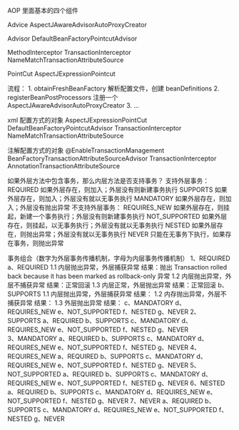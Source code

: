 AOP 里面基本的四个组件

Advice                                                          AspectJAwareAdvisorAutoProxyCreator

Advisor                 DefaultBeanFactoryPointcutAdvisor

MethodInterceptor       TransactionInterceptor                  NameMatchTransactionAttributeSource

PointCut                AspectJExpressionPointcut


流程：
    1. obtainFreshBeanFactory 解析配置文件，创建 beanDefinitions
    2. registerBeanPostProcessors 注册一个 AspectJAwareAdvisorAutoProxyCreator
    3. ...   

xml 配置方式的对象
    AspectJExpressionPointCut
    DefaultBeanFactoryPointcutAdvisor
    TransactionInterceptor
    NameMatchTransactionAttributeSource


注解配置方式的对象  @EnableTransactionManagement
    BeanFactoryTransactionAttributeSourceAdvisor
    TransactionInterceptor
    AnnotationTransactionAttributeSource
    
   
如果外层方法中包含事务，那么内层方法是否支持事务？
    支持外层事务：
        REQUIRED    如果外层存在，则加入；外层没有则新建事务执行
        SUPPORTS    如果外层存在，则加入；外层没有就以无事务执行
        MANDATORY   如果外层存在，则加入；外层没有抛出异常
    不支持外层事务：
        REQUIRES_NEW    如果外层存在，则挂起，新建一个事务执行；外层没有则新建事务执行
        NOT_SUPPORTED   如果外层存在，则挂起，以无事务执行；外层没有就以无事务执行
        NESTED          如果外层存在，则抛出异常；外层没有就以无事务执行
    NEVER   只能在无事务下执行，如果存在事务，则抛出异常
    
        
事务组合（数字为外层事务传播机制，字母为内层事务传播机制）
    1、REQUIRED
        a、REQUIRED
            1.1 内层抛出异常，外层捕获异常                   结果：抛出 Transaction rolled back because it has been marked as rollback-only 异常
            1.2 内层抛出异常，外层不捕获异常                  结果：正常回滚
            1.3 内层正常，外层抛出异常                         结果：正常回滚
        b、SUPPORTS
            1.1 内层抛出异常，外层捕获异常                   结果：
            1.2 内存抛出异常，外层不捕获异常                  结果：
            1.3 外层抛出异常                              结果：
        c、MANDATORY
        d、REQUIRES_NEW
        e、NOT_SUPPORTED
        f、NESTED
        g、NEVER
    2、SUPPORTS
        a、REQUIRED
        b、SUPPORTS
        c、MANDATORY
        d、REQUIRES_NEW
        e、NOT_SUPPORTED
        f、NESTED
        g、NEVER   
    3、MANDATORY
        a、REQUIRED
        b、SUPPORTS
        c、MANDATORY
        d、REQUIRES_NEW
        e、NOT_SUPPORTED
        f、NESTED
        g、NEVER
    4、REQUIRES_NEW
        a、REQUIRED
        b、SUPPORTS
        c、MANDATORY
        d、REQUIRES_NEW
        e、NOT_SUPPORTED
        f、NESTED
        g、NEVER
    5、NOT_SUPPORTED
        a、REQUIRED
        b、SUPPORTS
        c、MANDATORY
        d、REQUIRES_NEW
        e、NOT_SUPPORTED
        f、NESTED
        g、NEVER
    6、NESTED
        a、REQUIRED
        b、SUPPORTS
        c、MANDATORY
        d、REQUIRES_NEW
        e、NOT_SUPPORTED
        f、NESTED
        g、NEVER
    7、NEVER
        a、REQUIRED
        b、SUPPORTS
        c、MANDATORY
        d、REQUIRES_NEW
        e、NOT_SUPPORTED
        f、NESTED
        g、NEVER
        
    
    
